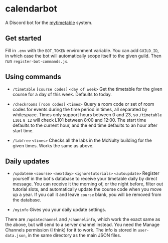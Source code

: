 # calendarbot
A Discord bot for the [mytimetable](https://mytimetable.dcu.ie/) system. 
## Get started
Fill in `.env` with the `BOT_TOKEN` environment variable. You can add `GUILD_ID`, in which case the bot will automatically scope itself to the given guild. Then run `register-bot-commands.js`.

## Using commands
* `/timetable` `[course codes]` `<day of week>`
Get the timetable for the given course for a day of this week. Defaults to today.


* `/checkrooms` `[room codes]` `<times>`
Query a room code or set of room codes for events during the time period in times, all separated by whitespace. 
Times only support hours between 0 and 23, so `/timetable` `L101` `8 12` will check L101 between 8:00 and 12:00. The start time defaults to the current hour, and the end time defaults to an hour after start time.


* `/labfree` `<times>`
Checks all the labs in the McNulty building for the given times. Works the same as above.

## Daily updates
* `/updateme` `<course>` `<nextday>` `<ignoretutorials>` `<autoupdate>`
Register yourself in the bot's database to receive your timetable daily by direct message.
You can receive it the morning of, or the night before, filter out tutorial slots, and automatically update the course code when you move up a year.
If you call it and leave `course` blank, you will be removed from the database.


* `/myinfo`
Gives you your daily update settings.


There are `/updatechannel` and `/channelinfo`, which work the exact same as the above, but will send to a server channel instead. You need the Manage Channels permission (I think) for it to work. The info is stored in `user-data.json`, in the same directory as the main JSON files.
